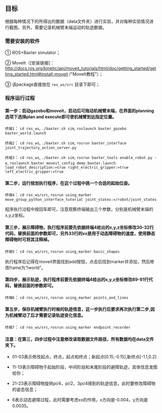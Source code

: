 ## 目标

根据每种情况下的所得出的数据（data文件夹）进行实验，并对每种实验情况进行截图，另外，需要记录机械臂末端运动的轨迹数据。

### 需要安装的软件

① ROS+Baxter simulator；

② MoveIt（[安装链接]：http://docs.ros.org/kinetic/api/moveit_tutorials/html/doc/getting_started/getting_started.html#install-moveit /"MoveIt教程"）；

③ 该package直接放在 `ros_ws/src` 目录下即可；

### 程序运行过程

#### 第一步：启动gazebo和moveit，启动后可拖动机械臂末端，在界面的planning选项下选择plan and execute即可使机械臂到达指定位置。

`终端1`：
`cd ros_ws`,
`./baxter.sh sim`,
`roslaunch baxter_gazebo baxter_world.launch`

`终端2`：
`cd ros_ws`,
`./baxter.sh sim`,
`rosrun baxter_interface joint_trajectory_action_server.py`

`终端3`：
`cd ros_ws`,
`./baxter.sh sim`,
`rosrun baxter_tools enable_robot.py -e`,
`roslaunch baxter_moveit_config demo_baxter.launch load_robot_description:=true right_electric_gripper:=true left_electric_gripper:=true`

#### 第二步，运行规划执行程序，在这个过程中挑一个合适的起始位姿。

`终端4`：
`cd ros_ws/src`,
`rosrun using_marker move_group_python_interface_tutorial joint_states:=/robot/joint_states`

程序执行过程中按回车即可，注意观察终端输出三个参数，分别是机械臂末端的x,y,z坐标。

#### 第三步，展示障碍物，执行程序前要先依据终端4给出的x,y,z坐标修改30-32行代码，替换前面的参数即可，另外33行的xx是用于动态障碍物的速度，使用静态障碍物时可将其注释掉。

`终端5`：
`cd ros_ws/src`,
`rosrun using_marker basic_shapes`

执行程序后记得在moveit界面找到add按钮，点击后找到marker并添加，然后修改frame为“/world”。

#### 第四步，展示轨迹，执行程序前要先依据终端4给出的x,y,z坐标修改89-91行代码，替换前面的参数即可。

`终端6`：
`cd ros_ws/src`,
`rosrun using_marker points_and_lines`

#### 第五步，保存机械臂执行时候的轨迹信息，这一步执行后要求再次执行第二步,因为机械臂动了后才需要记录轨迹变化信息。

`终端7`：
`cd ros_ws/src`,
`rosrun using_marker endpoint_recorder`

#### 注意：在第三，四步过程中注意修改读取数据文件路径，所有数据均在data文件夹下。

* 01-03表示修改起点，终点，起点和终点；新起点[0.15,-0.15],新终点[-1.1,0.2]

* 11-13表示障碍物于起始阶段，中间阶段和末尾阶段的避障轨迹，具体信息发图给你；

* 21-23表示障碍物旋转pi/4，pi/2，3pi/4得到的轨迹信息，此时要修改障碍物的姿态信息；

* 6表示动态避障过程，此时需要考虑xx的作用，x方向是-0.004，y方向是0.0035。
